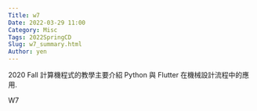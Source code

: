 ```yaml
---
Title: w7
Date: 2022-03-29 11:00
Category: Misc
Tags: 2022SpringCD
Slug: w7_summary.html
Author: yen
---
```


2020 Fall 計算機程式的教學主要介紹 Python 與 Flutter 在機械設計流程中的應用.

<!-- PELICAN_END_SUMMARY -->

W7

